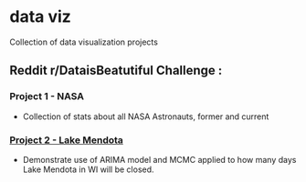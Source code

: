 # data viz
Collection of data visualization projects

## Reddit r/DataisBeatutiful Challenge :

### Project 1 -  NASA
- Collection of stats about all NASA Astronauts, former and current

### [Project 2 - Lake Mendota](https://github.com/babyakja/data_viz/blob/master/Data_Viz%20-%20December_2018.ipynb)
- Demonstrate use of ARIMA model and MCMC applied to how many days Lake Mendota in WI will be closed.
